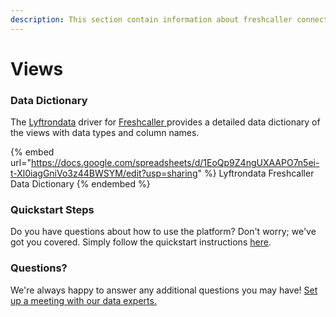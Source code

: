 ```yaml
---
description: This section contain information about freshcaller connector views information
---
```


# Views

### Data Dictionary

The [Lyftrondata](https://www.lyftrondata.com/) driver for [Freshcaller](https://www.lyftrondata.com/integration/Freshcaller/)[ ](https://www.lyftrondata.com/integration/freshcaller/)provides a detailed data dictionary of the views with data types and column names.

{% embed url="https://docs.google.com/spreadsheets/d/1EoQp9Z4ngUXAAPO7n5ei-t-Xl0iagGniVo3z44BWSYM/edit?usp=sharing" %}
Lyftrondata Freshcaller Data Dictionary
{% endembed %}

### Quickstart Steps

Do you have questions about how to use the platform? Don't worry; we've got you covered. Simply follow the quickstart instructions [here](../../../../quickstart-steps.md).

### Questions? <a href="#questions" id="questions"></a>

We're always happy to answer any additional questions you may have! [Set up a meeting with our data experts.](https://www.lyftrondata.com/book-a-meeting/)


